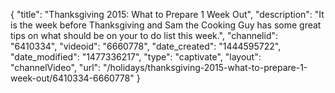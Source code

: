 {
    "title": "Thanksgiving 2015: What to Prepare 1 Week Out",
    "description": "It is the week before Thanksgiving and Sam the Cooking Guy has some great tips on what should be on your to do list this week.",
    "channelid": "6410334",
    "videoid": "6660778",
    "date_created": "1444595722",
    "date_modified": "1477336217",
    "type": "captivate",
    "layout": "channelVideo",
    "url": "\/holidays\/thanksgiving-2015-what-to-prepare-1-week-out\/6410334-6660778"
}